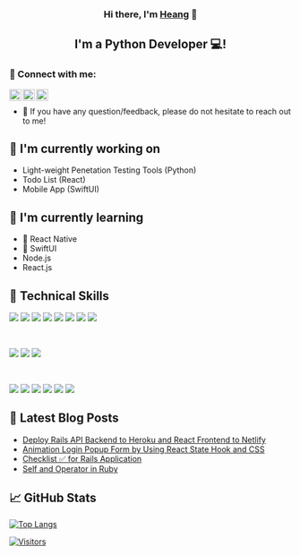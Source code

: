 <p align="center>
<img href="https://heangsok.github.io/myFirstWeb/project.html" target="_blank" width="1000" alt="my banner" src="https://user-images.githubusercontent.com/77439221/171973268-1338523a-64fc-4f82-b87f-1ab01d948b31.png">
</p>


<h3 align="center">
Hi there, I'm <a href="[https://www.yushi.dev/](https://heangsok.github.io/myFirstWeb/project.html)" target="_blank">Heang</a> 👋
</h3>

<h2 align="center">
I'm a Python Developer 💻!
</h2> 



### 🤝 Connect with me:

<a href="https://www.linkedin.com/in/heang-sok-07848420a/"><img align="left" src="https://raw.githubusercontent.com/yushi1007/yushi1007/main/images/linkedin.svg" alt="Heang Sok | LinkedIn" width="21px"/></a>

<a href="https://www.linkedin.com/in/heang-sok-07848420a/"><img align="left" src="https://raw.githubusercontent.com/yushi1007/yushi1007/main/images/instagram.svg" alt="Yu Shi | Instagram" width="21px"/></a>

<a href="https://www.linkedin.com/in/heang-sok-07848420a/"><img align="left" src="https://raw.githubusercontent.com/yushi1007/yushi1007/main/images/medium.svg" alt="Yu Shi | Medium" width="21px"/></a>
</br>
- 💬 If you have any question/feedback, please do not hesitate to reach out to me!

## 🔭 I'm currently working on

- Light-weight Penetation Testing Tools (Python)
- Todo List (React)
- Mobile App (SwiftUI)

## 🌱 I'm currently learning

- 📱 React Native
- 📱 SwiftUI
- Node.js
- React.js 

## 💼 Technical Skills

![](https://img.shields.io/badge/Code-React-informational?style=flat&logo=react&color=61DAFB)
![](https://img.shields.io/badge/Code-Redux-informational?style=flat&logo=Redux&color=764ABC)
![](https://img.shields.io/badge/Code-JavaScript-informational?style=flat&logo=JavaScript&color=F7DF1E)
![](https://img.shields.io/badge/Code-Ruby-informational?style=flat&logo=Ruby&color=CC342D)
![](https://img.shields.io/badge/Code-Ruby_on_Rails-informational?style=flat&logo=Ruby-On-Rails&color=CC0000)
![](https://img.shields.io/badge/Code-HTML5-informational?style=flat&logo=HTML5&color=E34F26)
![](https://img.shields.io/badge/Code-PostgreSQL-informational?style=flat&logo=PostgreSQL&color=336791)
![](https://img.shields.io/badge/Code-SQLite-informational?style=flat&logo=SQLite&color=003B57)

</br>

![](https://img.shields.io/badge/Style-Bootstrap-informational?style=flat&logo=Bootstrap&color=7952B3)
![](https://img.shields.io/badge/Style-CSS3-informational?style=flat&logo=CSS3&color=1572B6)
![](https://img.shields.io/badge/Style-styled--components-informational?style=flat&logo=styled-components&color=DB7093)


</br>

![](https://img.shields.io/badge/Tools-Figma-informational?style=flat&logo=Figma&color=F24E1E)
![](https://img.shields.io/badge/Tools-NPM-informational?style=flat&logo=NPM&color=CB3837)
![](https://img.shields.io/badge/Tools-Heroku-informational?style=flat&logo=Heroku&color=430098)
![](https://img.shields.io/badge/Tools-Netlify-informational?style=flat&logo=netlify&color=00C7B7)
![](https://img.shields.io/badge/Tools-Git-informational?style=flat&logo=Git&color=F05032)
![](https://img.shields.io/badge/Tools-GitHub-informational?style=flat&logo=GitHub&color=181717)

## 📝 Latest Blog Posts

- [Deploy Rails API Backend to Heroku and React Frontend to Netlify](https://heangsok.github.io/myFirstWeb/project.html)
- [Animation Login Popup Form by Using React State Hook and CSS](https://heangsok.github.io/myFirstWeb/project.html)
- [Checklist ✅ for Rails Application](https://heangsok.github.io/myFirstWeb/project.html)
- [Self and Operator in Ruby](https://heangsok.github.io/myFirstWeb/project.html)

## 📈 GitHub Stats 
<!-- 
[![Anurag's github stats](https://github-readme-stats.vercel.app/api?username=yushi1007)](https://heangsok.github.io/myFirstWeb/project.html) -->

[![Top Langs](https://github-readme-stats.vercel.app/api/top-langs/?username=yushi1007&layout=compact)](https://heangsok.github.io/myFirstWeb/project.html)

[![Visitors](https://visitor-badge.glitch.me/badge?page_id=yushi1007.yushi1007)](https://heangsok.github.io/myFirstWeb/project.html)
